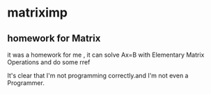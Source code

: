 # matriximp
## homework for Matrix 
it was a homework for me , it can solve Ax=B with Elementary Matrix Operations and do some rref

It's clear that I'm not programming correctly.and I'm not even a Programmer.
